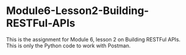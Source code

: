 # Module6-Lesson2-Building-RESTFul-APIs

This is the assignment for Module 6, lesson 2 on Building RESTFul APIs. This is only the Python code to work with Postman.

